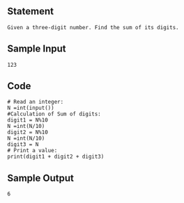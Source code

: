 ## Statement
```
Given a three-digit number. Find the sum of its digits.
```
## Sample Input
```
123
```
## Code
```
# Read an integer:
N =int(input())
#Calculation of Sum of digits: 
digit1 = N%10
N =int(N/10)
digit2 = N%10
N =int(N/10)
digit3 = N
# Print a value:
print(digit1 + digit2 + digit3)
```
## Sample Output
```
6
```
